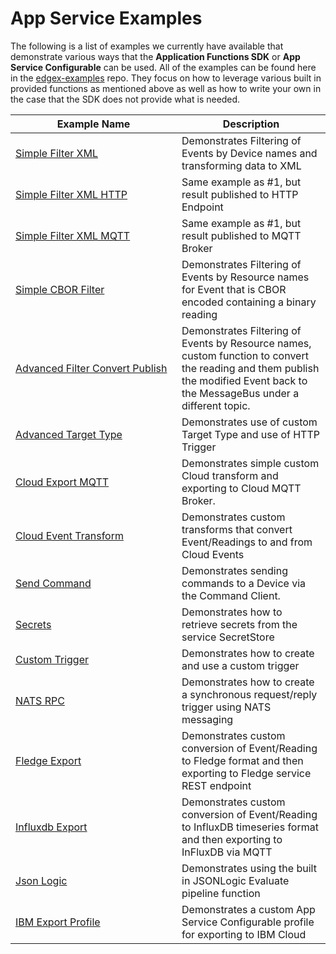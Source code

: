# App Service Examples

The following is a list of examples we currently have available that demonstrate various ways that the **Application Functions SDK** or **App Service Configurable** can be used. All of the examples
can be found here in the [edgex-examples](https://github.com/edgexfoundry/edgex-examples/tree/v{{latest_released_version}}/application-services) repo. They focus on how to leverage various built in provided functions as mentioned above as well as how to write your own in the case that the SDK does not provide what is needed.

| <div style="width:250px">Example Name</div>                                                                                                                | Description                                                                                                                                                                    |
|------------------------------------------------------------------------------------------------------------------------------------------------------------|--------------------------------------------------------------------------------------------------------------------------------------------------------------------------------|
| [Simple Filter XML](https://github.com/edgexfoundry/edgex-examples/tree/v{{latest_released_version}}/application-services/custom/simple-filter-xml)                              | Demonstrates Filtering of Events by Device names and transforming data to XML                                                                                                  |
| [Simple Filter XML HTTP](https://github.com/edgexfoundry/edgex-examples/tree/v{{latest_released_version}}/application-services/custom/simple-filter-xml-http)                    | Same example as #1, but result published to HTTP Endpoint                                                                                                                      |
| [Simple Filter XML MQTT](https://github.com/edgexfoundry/edgex-examples/tree/v{{latest_released_version}}/application-services/custom/simple-filter-xml-mqtt)                    | Same example as #1, but result published to MQTT Broker                                                                                                                        |
| [Simple CBOR Filter](https://github.com/edgexfoundry/edgex-examples/tree/v{{latest_released_version}}/application-services/custom/simple-cbor-filter)                            | Demonstrates Filtering of Events by Resource names for Event that is CBOR encoded containing a binary reading                                                                  |
| [Advanced Filter Convert Publish](https://github.com/edgexfoundry/edgex-examples/tree/v{{latest_released_version}}/application-services/custom/advanced-filter-convert-publish)	 | Demonstrates Filtering of Events by Resource names, custom function to convert the reading and them publish the modified Event back to the MessageBus under a different topic. |
| [Advanced Target Type](https://github.com/edgexfoundry/edgex-examples/tree/v{{latest_released_version}}/application-services/custom/advanced-target-type)	                       | Demonstrates use of custom Target Type and use of HTTP Trigger                                                                                                                 |
| [Cloud Export MQTT](https://github.com/edgexfoundry/edgex-examples/tree/v{{latest_released_version}}/application-services/custom/cloud-export-mqtt)	                             | Demonstrates simple custom Cloud transform and exporting to Cloud MQTT Broker.                                                                                                 |
| [Cloud Event Transform](https://github.com/edgexfoundry/edgex-examples/tree/v{{latest_released_version}}/application-services/custom/cloud-event)	                               | Demonstrates custom transforms that convert Event/Readings to and from Cloud Events                                                                                            |
| [Send Command](https://github.com/edgexfoundry/edgex-examples/tree/v{{latest_released_version}}/application-services/custom/send-command)	                                       | Demonstrates sending commands to a Device via the Command Client.                                                                                                              |
| [Secrets](https://github.com/edgexfoundry/edgex-examples/tree/v{{latest_released_version}}/application-services/custom/secrets)	                                                 | Demonstrates how to retrieve secrets from the service SecretStore                                                                                                              |
| [Custom Trigger](https://github.com/edgexfoundry/edgex-examples/tree/v{{latest_released_version}}/application-services/custom/custom-trigger)                                      | Demonstrates how to create and use a custom trigger                                                                                                                            |
| [NATS RPC](https://github.com/edgexfoundry/edgex-examples/tree/v{{latest_released_version}}/application-services/custom/custom-trigger-nats-rpc)                                   | Demonstrates how to create a synchronous request/reply trigger using NATS messaging                                                                                            |
| [Fledge Export](https://github.com/edgexfoundry/edgex-examples/tree/v{{latest_released_version}}/application-services/custom/fledge-export)                                        | Demonstrates custom conversion of Event/Reading to Fledge format and then exporting to Fledge service REST endpoint                                                            |
| [Influxdb Export](https://github.com/edgexfoundry/edgex-examples/tree/v{{latest_released_version}}/application-services/custom/influxdb-export)                                    | Demonstrates custom conversion of Event/Reading to InfluxDB timeseries format and then exporting to InFluxDB via MQTT                                                          |
| [Json Logic](https://github.com/edgexfoundry/edgex-examples/tree/v{{latest_released_version}}/application-services/custom/json-logic)                                              | Demonstrates using the built in JSONLogic Evaluate pipeline function                                                                                                           |
| [IBM Export Profile](https://github.com/edgexfoundry/edgex-examples/tree/v{{latest_released_version}}/application-services/configurable/app-service-configurable-ibm)              | Demonstrates a custom App Service Configurable profile for exporting to IBM Cloud                                                                                              |


